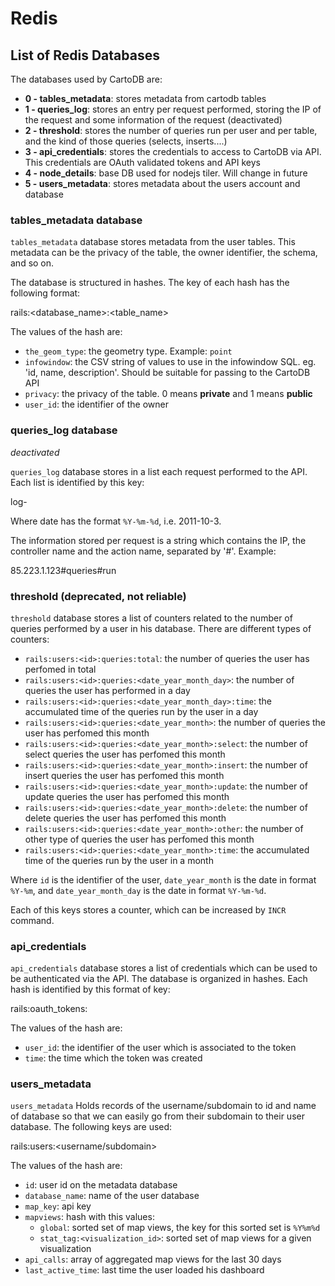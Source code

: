 # Redis #

## List of Redis Databases ##

The databases used by CartoDB are:

  - **0 - tables_metadata**: stores metadata from cartodb tables
  - **1 - queries_log**: stores an entry per request performed, storing the IP of the request and some information of the request (deactivated)
  - **2 - threshold**: stores the number of queries run per user and per table, and the kind of those queries (selects, inserts....)
  - **3 - api_credentials**: stores the credentials to access to CartoDB via API. This credentials are OAuth validated tokens and API keys
  - **4 - node_details**: base DB used for nodejs tiler. Will change in future
  - **5 - users_metadata**: stores metadata about the users account and database
  
### tables_metadata database ###

`tables_metadata` database stores metadata from the user tables. This metadata can be the privacy of the table, the owner identifier, the schema, and so on. 

The database is structured in hashes. The key of each hash has the following format:

  rails:<database_name>:<table_name>
  
The values of the hash are:

  - `the_geom_type`: the geometry type. Example: `point`
  - `infowindow`: the CSV string of values to use in the infowindow SQL. eg. 'id, name, description'. Should be suitable for passing to the CartoDB API
  - `privacy`: the privacy of the table. 0 means **private** and 1 means **public**
  - `user_id`: the identifier of the owner
  
### queries_log database ###

_deactivated_

`queries_log` database stores in a list each request performed to the API. Each list is identified by this key:

  log-<date>
    
Where date has the format `%Y-%m-%d`, i.e. 2011-10-3.

The information stored per request is a string which contains the IP, the controller name and the action name, separated by '#'. Example:

  85.223.1.123#queries#run

### threshold (deprecated, not reliable) ###

`threshold` database stores a list of counters related to the number of queries performed by a user in his database. There are different types of counters:

  - `rails:users:<id>:queries:total`: the number of queries the user has perfomed in total
  - `rails:users:<id>:queries:<date_year_month_day>`: the number of queries the user has performed in a day
  - `rails:users:<id>:queries:<date_year_month_day>:time`: the accumulated time of the queries run by the user in a day
  - `rails:users:<id>:queries:<date_year_month>`: the number of queries the user has perfomed this month
  - `rails:users:<id>:queries:<date_year_month>:select`: the number of select queries the user has perfomed this month
  - `rails:users:<id>:queries:<date_year_month>:insert`: the number of insert queries the user has perfomed this month
  - `rails:users:<id>:queries:<date_year_month>:update`: the number of update queries the user has perfomed this month
  - `rails:users:<id>:queries:<date_year_month>:delete`: the number of delete queries the user has perfomed this month
  - `rails:users:<id>:queries:<date_year_month>:other`: the number of other type of queries the user has perfomed this month
  - `rails:users:<id>:queries:<date_year_month>:time`: the accumulated time of the queries run by the user in a month
    
Where `id` is the identifier of the user, `date_year_month` is the date in format `%Y-%m`, and `date_year_month_day` is the date in format `%Y-%m-%d`.

Each of this keys stores a counter, which can be increased by `INCR` command.

### api_credentials ###

`api_credentials` database stores a list of credentials which can be used to be authenticated via the API. The database is organized in hashes. Each hash is identified by this format of key:

  rails:oauth_tokens:<token>
    
The values of the hash are:

  - `user_id`: the identifier of the user which is associated to the token
  - `time`: the time which the token was created

### users_metadata ###

`users_metadata` Holds records of the username/subdomain to id and name of database so that we can easily go from their subdomain to their user database. The following keys are used:

  rails:users:<username/subdomain> 

The values of the hash are:

  - `id`: user id on the metadata database
  - `database_name`: name of the user database
  - `map_key`: api key
  - `mapviews`: hash with this values:
    - `global`: sorted set of map views, the key for this sorted set is `%Y%m%d`
    - `stat_tag:<visualization_id>`: sorted set of map views for a given visualization
  - `api_calls`: array of aggregated map views for the last 30 days
  - `last_active_time`: last time the user loaded his dashboard

